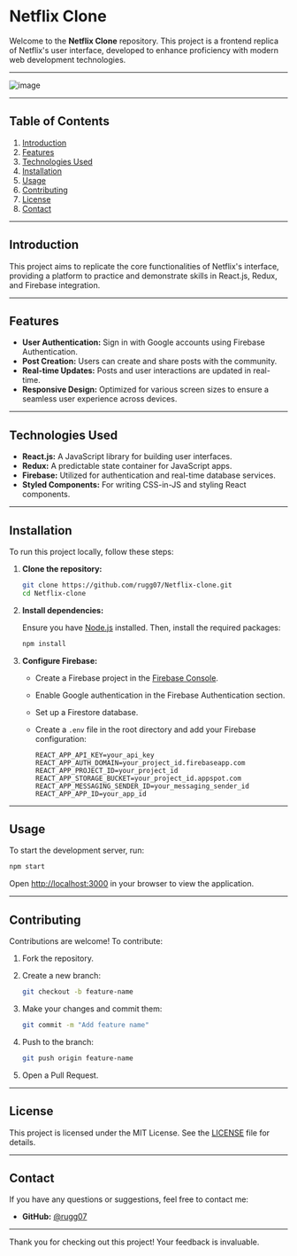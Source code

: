 # Netflix Clone

Welcome to the **Netflix Clone** repository. This project is a frontend replica of Netflix's user interface, developed to enhance proficiency with modern web development technologies.

---

<img>![image](https://user-images.githubusercontent.com/86529890/147870057-071de4f8-7385-4b00-a7d0-b534ed102280.png)
</img>

---

## Table of Contents

1. [Introduction](#introduction)
2. [Features](#features)
3. [Technologies Used](#technologies-used)
4. [Installation](#installation)
5. [Usage](#usage)
6. [Contributing](#contributing)
7. [License](#license)
8. [Contact](#contact)

---

## Introduction

This project aims to replicate the core functionalities of Netflix's interface, providing a platform to practice and demonstrate skills in React.js, Redux, and Firebase integration.

---

## Features

- **User Authentication:** Sign in with Google accounts using Firebase Authentication.
- **Post Creation:** Users can create and share posts with the community.
- **Real-time Updates:** Posts and user interactions are updated in real-time.
- **Responsive Design:** Optimized for various screen sizes to ensure a seamless user experience across devices.

---

## Technologies Used

- **React.js:** A JavaScript library for building user interfaces.
- **Redux:** A predictable state container for JavaScript apps.
- **Firebase:** Utilized for authentication and real-time database services.
- **Styled Components:** For writing CSS-in-JS and styling React components.

---

## Installation

To run this project locally, follow these steps:

1. **Clone the repository:**

   ```bash
   git clone https://github.com/rugg07/Netflix-clone.git
   cd Netflix-clone
   ```

2. **Install dependencies:**

   Ensure you have [Node.js](https://nodejs.org/) installed. Then, install the required packages:

   ```bash
   npm install
   ```

3. **Configure Firebase:**

   - Create a Firebase project in the [Firebase Console](https://console.firebase.google.com/).
   - Enable Google authentication in the Firebase Authentication section.
   - Set up a Firestore database.
   - Create a `.env` file in the root directory and add your Firebase configuration:

     ```env
     REACT_APP_API_KEY=your_api_key
     REACT_APP_AUTH_DOMAIN=your_project_id.firebaseapp.com
     REACT_APP_PROJECT_ID=your_project_id
     REACT_APP_STORAGE_BUCKET=your_project_id.appspot.com
     REACT_APP_MESSAGING_SENDER_ID=your_messaging_sender_id
     REACT_APP_APP_ID=your_app_id
     ```

---

## Usage

To start the development server, run:

```bash
npm start
```

Open [http://localhost:3000](http://localhost:3000) in your browser to view the application.

---

## Contributing

Contributions are welcome! To contribute:

1. Fork the repository.
2. Create a new branch:

   ```bash
   git checkout -b feature-name
   ```

3. Make your changes and commit them:

   ```bash
   git commit -m "Add feature name"
   ```

4. Push to the branch:

   ```bash
   git push origin feature-name
   ```

5. Open a Pull Request.

---

## License

This project is licensed under the MIT License. See the [LICENSE](LICENSE) file for details.

---

## Contact

If you have any questions or suggestions, feel free to contact me:

- **GitHub:** [@rugg07](https://github.com/rugg07)

---

Thank you for checking out this project! Your feedback is invaluable. 
